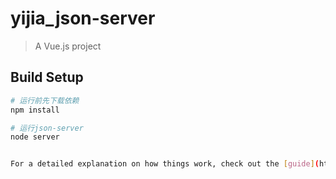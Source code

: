 # yijia_json-server

> A Vue.js project

## Build Setup

``` bash
# 运行前先下载依赖 
npm install

# 运行json-server
node server


For a detailed explanation on how things work, check out the [guide](http://vuejs-templates.github.io/webpack/) and [docs for vue-loader](http://vuejs.github.io/vue-loader).
